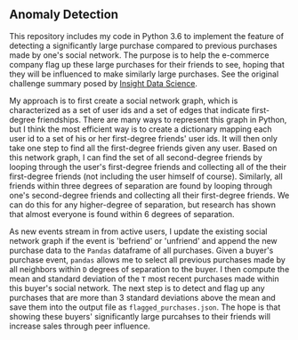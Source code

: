 ## Anomaly Detection

This repository includes my code in Python 3.6 to implement the feature of detecting a significantly large purchase compared to previous  purchases made by one's social network. The purpose is to help the e-commerce company flag up these large purchases for their friends to see, hoping that they will be influenced to make similarly large purchases. See the original challenge summary posed by [Insight Data Science](https://github.com/InsightDataScience/anomaly_detection).

My approach is to first create a social network graph, which is characterized as a set of user ids and a set of edges that indicate first-degree friendships. There are many ways to represent this graph in Python, but I think the most efficient way is to create a dictionary mapping each user id to a set of his or her first-degree friends' user ids. It will then only take one step to find all the first-degree friends given any user. Based on this network graph, I can find the set of all second-degree friends by looping through the user's first-degree friends and collecting all of the their first-degree friends (not including the user himself of course). Similarly, all friends within three degrees of separation are found by looping through one's second-degree friends and collecting all their first-degree friends. We can do this for any higher-degree of separation, but research has shown that almost everyone is found within 6 degrees of separation. 

As new events stream in from active users, I update the existing social network graph if the event is 'befriend' or 'unfriend' and append the new purchase data to the `Pandas` dataframe of all purchases. Given a buyer's purchase event, `pandas` allows me to select all previous purchases made by all neighbors within `D` degrees of separation to the buyer. I then compute the mean and standard deviation of the `T` most recent purchases made within this buyer's social network. The next step is to detect and flag up any purchases that are more than 3 standard deviations above the mean and save them into the output file as `flagged_purchases.json`. The hope is that showing these buyers' significantly large purcahses to their friends will increase sales through peer influence. 
